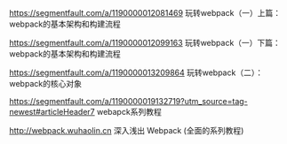 https://segmentfault.com/a/1190000012081469
玩转webpack（一）上篇：webpack的基本架构和构建流程

https://segmentfault.com/a/1190000012099163
玩转webpack（一）下篇：webpack的基本架构和构建流程

https://segmentfault.com/a/1190000013209864
玩转webpack（二）：webpack的核心对象

https://segmentfault.com/a/1190000019132719?utm_source=tag-newest#articleHeader7
webapck系列教程

http://webpack.wuhaolin.cn
深入浅出 Webpack (全面的系列教程)